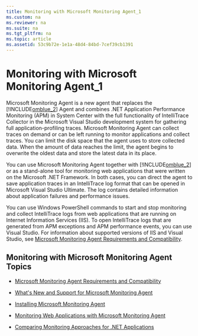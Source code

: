 ```yaml
---
title: Monitoring with Microsoft Monitoring Agent_1
ms.custom: na
ms.reviewer: na
ms.suite: na
ms.tgt_pltfrm: na
ms.topic: article
ms.assetid: 53c9b72e-1e1a-48d4-84bd-7cef39cb1391
---
```

# Monitoring with Microsoft Monitoring Agent_1
Microsoft Monitoring Agent is a new agent that replaces the [!INCLUDE[omblue_2](../Token/omblue_2_md.md)] Agent and combines .NET Application Performance Monitoring \(APM\) in System Center with the full functionality of IntelliTrace Collector in the Microsoft Visual Studio development system for gathering full application\-profiling traces. Microsoft Monitoring Agent can collect traces on demand or can be left running to monitor applications and collect traces. You can limit the disk space that the agent uses to store collected data. When the amount of data reaches the limit, the agent begins to overwrite the oldest data and store the latest data in its place.

You can use Microsoft Monitoring Agent together with [!INCLUDE[omblue_2](../Token/omblue_2_md.md)] or as a stand\-alone tool for monitoring web applications that were written on the Microsoft .NET Framework. In both cases, you can direct the agent to save application traces in an IntelliTrace log format that can be opened in Microsoft Visual Studio Ultimate. The log contains detailed information about application failures and performance issues.

You can use Windows PowerShell commands to start and stop monitoring and collect IntelliTrace logs from web applications that are running on Internet Information Services \(IIS\). To open IntelliTrace logs that are generated from APM exceptions and APM performance events, you can use Visual Studio. For information about supported versions of IIS and Visual Studio, see [Microsoft Monitoring Agent Requirements and Compatibility](../Topic/Microsoft-Monitoring-Agent-Requirements-and-Compatibility.md).

## Monitoring with Microsoft Monitoring Agent Topics

-   [Microsoft Monitoring Agent Requirements and Compatibility](../Topic/Microsoft-Monitoring-Agent-Requirements-and-Compatibility.md)

-   [What's New and Support for Microsoft Monitoring Agent](assetId:///79ab2cd1-a598-4f3b-a3cb-afcdb2e1eaab)

-   [Installing Microsoft Monitoring Agent](../Topic/Installing-Microsoft-Monitoring-Agent.md)

-   [Monitoring Web Applications with Microsoft Monitoring Agent](../Topic/Monitoring-Web-Applications-with-Microsoft-Monitoring-Agent.md)

-   [Comparing Monitoring Approaches for .NET Applications](../Topic/Comparing-Monitoring-Approaches-for-.NET-Applications.md)


